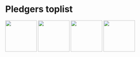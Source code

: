 # Pledgers toplist

<!-- POLAR type=pledgers id=gqvuenrw -->
<a href="https://github.com/zegl"><img src="https://avatars.githubusercontent.com/u/47952?v=4" width=100 height=100 /></a>
<a href="https://github.com/kram"><img src="https://avatars.githubusercontent.com/u/11248123?v=4" width=100 height=100 /></a>
<a href="https://github.com/zegloforko"><img src="https://avatars.githubusercontent.com/u/39970518?v=4" width=100 height=100 /></a>
<a href="https://github.com/zegl-testar"><img src="https://avatars.githubusercontent.com/u/51095802?v=4" width=100 height=100 /></a>

<!-- POLAR-END id=gqvuenrw -->